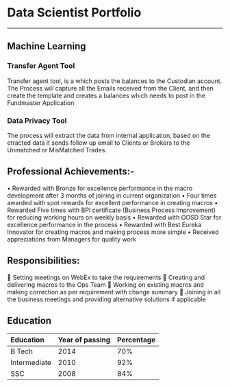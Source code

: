 # Data Scientist Portfolio
----------
## Machine Learning

### Transfer Agent Tool
Transfer agent tool, is a which posts the balances to the Custodian account.
The Process will capture all the Emails received from the Client, and then create the template and creates a balances which  needs to post in the Fundmaster Application

### Data Privacy Tool
The process will extract the data from internal application, based on the etracted data it sends follow up email to Clients or Brokers to the Unmatched or MisMatched Trades.

## Professional Achievements:-
•	Rewarded with Bronze for excellence performance in the macro development after 3 months of joining in current organization
•	Four times awarded with spot rewards for excellent performance in creating macros
•	Rewarded Five times with BPI certificate (Business Process Improvement) for reducing working hours on weekly basis
•	Rewarded with OOSD Star for excellence performance in the process
•	Rewarded with Best Eureka Innovator for creating macros and making process more simple
•	Received appreciations from Managers for quality work

## Responsibilities:
	Setting meetings on WebEx to take the requirements
	Creating and delivering macros to the Ops Team
	Working on existing macros and making correction as per requirement with change summary
	Joining in all the business meetings and providing alternative solutions if applicable





## Education

|Education     | Year of passing   | Percentage |
|:-------------|:------------------|:------     |
| B Tech       | 2014              | 70%        |
| Intermediate | 2010              | 92%        |
| SSC          | 2008              | 84%        |



